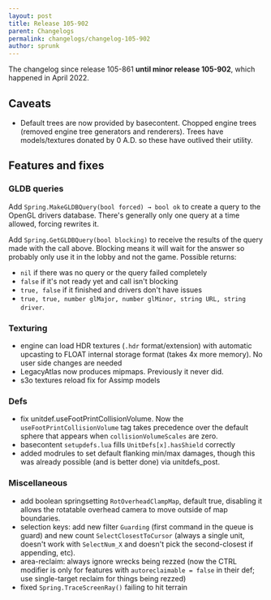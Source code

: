```yaml
---
layout: post
title: Release 105-902
parent: Changelogs
permalink: changelogs/changelog-105-902
author: sprunk
---
```


The changelog since release 105-861 **until minor release 105-902**, which happened in April 2022.

## Caveats
* Default trees are now provided by basecontent. Chopped engine trees (removed engine tree generators and renderers). Trees have models/textures donated by 0 A.D. so these have outlived their utility.

## Features and fixes

### GLDB queries
Add `Spring.MakeGLDBQuery(bool forced) → bool ok` to create a query to the OpenGL drivers database. There's generally only one query at a time allowed, forcing rewrites it.

Add `Spring.GetGLDBQuery(bool blocking)` to receive the results of the query made with the call above.
Blocking means it will wait for the answer so probably only use it in the lobby and not the game.
Possible returns:
* `nil` if there was no query or the query failed completely
* `false` if it's not ready yet and call isn't blocking
* `true, false` if it finished and drivers don't have issues
* `true, true, number glMajor, number glMinor, string URL, string driver`.

### Texturing
* engine can load HDR textures (`.hdr` format/extension) with automatic upcasting to FLOAT internal storage format (takes 4x more memory). No user side changes are needed
* LegacyAtlas now produces mipmaps. Previously it never did.
* s3o textures reload fix for Assimp models

### Defs
* fix unitdef.useFootPrintCollisionVolume. Now the `useFootPrintCollisionVolume` tag takes precedence over the default sphere that appears when `collisionVolumeScales` are zero.
* basecontent `setupdefs.lua` fills `UnitDefs[x].hasShield` correctly
* added modrules to set default flanking min/max damages, though this was already possible (and is better done) via unitdefs_post.

### Miscellaneous
* add boolean springsetting `RotOverheadClampMap`, default true, disabling it allows the rotatable overhead camera to move outside of map boundaries.
* selection keys: add new filter `Guarding` (first command in the queue is guard) and new count `SelectClosestToCursor` (always a single unit, doesn't work with `SelectNum_X` and doesn't pick the second-closest if appending, etc).
* area-reclaim: always ignore wrecks being rezzed (now the CTRL modifier is only for features with `autoreclaimable = false` in their def; use single-target reclaim for things being rezzed)
* fixed `Spring.TraceScreenRay()` failing to hit terrain

